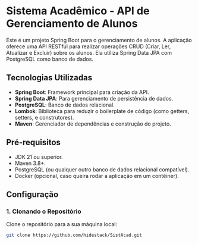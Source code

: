 # Sistema Acadêmico - API de Gerenciamento de Alunos

Este é um projeto Spring Boot para o gerenciamento de alunos. A aplicação oferece uma API RESTful para realizar operações CRUD (Criar, Ler, Atualizar e Excluir) sobre os alunos. Ela utiliza Spring Data JPA com PostgreSQL como banco de dados.

## Tecnologias Utilizadas

- **Spring Boot**: Framework principal para criação da API.
- **Spring Data JPA**: Para gerenciamento de persistência de dados.
- **PostgreSQL**: Banco de dados relacional.
- **Lombok**: Biblioteca para reduzir o boilerplate de código (como getters, setters, e construtores).
- **Maven**: Gerenciador de dependências e construção do projeto.

## Pré-requisitos

- JDK 21 ou superior.
- Maven 3.8+.
- PostgreSQL (ou qualquer outro banco de dados relacional compatível).
- Docker (opcional, caso queira rodar a aplicação em um contêiner).

## Configuração

### 1. Clonando o Repositório

Clone o repositório para a sua máquina local:

```bash
git clone https://github.com/hidestack/SistAcad.git
